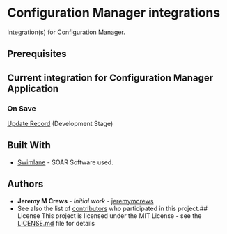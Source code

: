 # Configuration Manager integrations
Integration(s) for Configuration Manager.
## Prerequisites
## Current integration for Configuration Manager Application
### On Save
[Update Record](https://github.com/PhoenixNAP-SecuritySrvs/Swimlane-3.2-Intgrations/tree/master/Configuration%20Manager/On%20Save/Update%20Record) (Development Stage)
## Built With
* [Swimlane](http://www.swimlane.com) - SOAR Software used.
## Authors
* **Jeremy M Crews** - *Initial work* - [jeremymcrews](https://github.com/jeremymcrews)
* See also the list of [contributors](https://github.com/PhoenixNAP-SecuritySrvs/Swimlane-Intergrations/graphs/contributors) who participated in this project.## License
This project is licensed under the MIT License - see the [LICENSE.md](LICENSE.md) file for details
